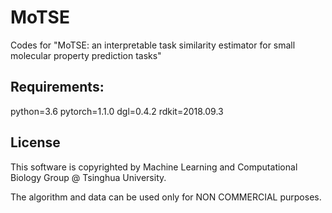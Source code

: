 # MoTSE
Codes for "MoTSE: an interpretable task similarity estimator for small molecular property prediction tasks"

## Requirements:
python=3.6
pytorch=1.1.0
dgl=0.4.2
rdkit=2018.09.3

## License
This software is copyrighted by Machine Learning and Computational Biology Group @ Tsinghua University.

The algorithm and data can be used only for NON COMMERCIAL purposes.
